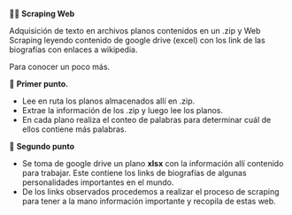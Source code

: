 🕵️‍♂️ <b>Scraping Web</b>

Adquisición de texto en archivos planos contenidos en un .zip y Web Scraping leyendo contenido de google drive (excel) con los link de las biografías con enlaces a wikipedia.

Para conocer un poco más.

🍉 **Primer punto.**
* Lee en ruta los planos almacenados allí en .zip.
* Extrae la información de los .zip y luego lee los planos.
* En cada plano realiza el conteo de palabras para determinar cuál de ellos contiene más palabras.

🍉 **Segundo punto**
* Se toma de google drive un plano **xlsx** con la información allí contenido para trabajar. Este contiene los links de biografías de algunas personalidades importantes en el mundo.
* De los links observados procedemos a realizar el proceso de scraping para tener a la mano información importante y recopila de estas web.




